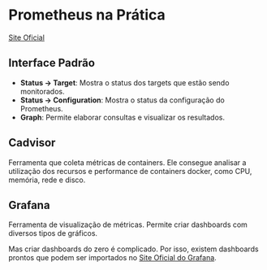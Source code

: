 # Prometheus na Prática

[Site Oficial](https://prometheus.io/docs/prometheus/latest/getting_started/)

## Interface Padrão

- **Status -> Target**: Mostra o status dos targets que estão sendo monitorados.
- **Status -> Configuration**: Mostra o status da configuração do Prometheus.
- **Graph**: Permite elaborar consultas e visualizar os resultados.

## Cadvisor

Ferramenta que coleta métricas de containers. Ele consegue analisar a utilização dos recursos e performance de containers docker, como CPU, memória, rede e disco.

## Grafana

Ferramenta de visualização de métricas. Permite criar dashboards com diversos tipos de gráficos.

Mas criar dashboards do zero é complicado. Por isso, existem dashboards prontos que podem ser importados no [Site Oficial do Grafana](https://grafana.com/grafana/dashboards/).
